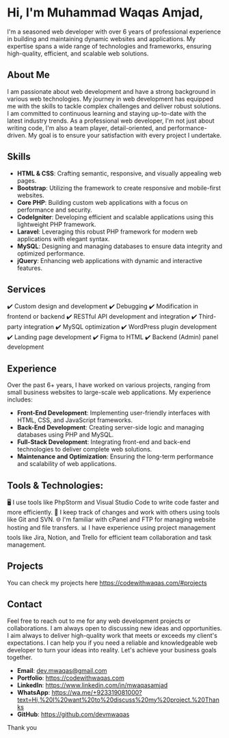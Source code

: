 # Hi, I'm Muhammad Waqas Amjad, 

I'm a seasoned web developer with over 6 years of professional experience in building and maintaining dynamic websites and applications. My expertise spans a wide range of technologies and frameworks, ensuring high-quality, efficient, and scalable web solutions.

## About Me

I am passionate about web development and have a strong background in various web technologies. My journey in web development has equipped me with the skills to tackle complex challenges and deliver robust solutions. I am committed to continuous learning and staying up-to-date with the latest industry trends. As a professional web developer, I'm not just about writing code, I'm also a team player, detail-oriented, and performance-driven. My goal is to ensure your satisfaction with every project I undertake.

## Skills

- **HTML & CSS**: Crafting semantic, responsive, and visually appealing web pages.
- **Bootstrap**: Utilizing the framework to create responsive and mobile-first websites.
- **Core PHP**: Building custom web applications with a focus on performance and security.
- **CodeIgniter**: Developing efficient and scalable applications using this lightweight PHP framework.
- **Laravel**: Leveraging this robust PHP framework for modern web applications with elegant syntax.
- **MySQL**: Designing and managing databases to ensure data integrity and optimized performance.
- **jQuery**: Enhancing web applications with dynamic and interactive features.

## Services

 ✔️ Custom design and development
 ✔️ Debugging
 ✔️ Modification in frontend or backend
 ✔️ RESTful API development and integration
 ✔️ Third-party integration
 ✔️ MySQL optimization
 ✔️ WordPress plugin development
 ✔️ Landing page development
 ✔️ Figma to HTML
 ✔️ Backend (Admin) panel development

## Experience

Over the past 6+ years, I have worked on various projects, ranging from small business websites to large-scale web applications. My experience includes:

- **Front-End Development**: Implementing user-friendly interfaces with HTML, CSS, and JavaScript frameworks.
- **Back-End Development**: Creating server-side logic and managing databases using PHP and MySQL.
- **Full-Stack Development**: Integrating front-end and back-end technologies to deliver complete web solutions.
- **Maintenance and Optimization**: Ensuring the long-term performance and scalability of web applications.

## Tools & Technologies:

 🖥️ I use tools like PhpStorm and Visual Studio Code to write code faster and more efficiently.
 🔄 I keep track of changes and work with others using tools like Git and SVN.
 🌐 I'm familiar with cPanel and FTP for managing website hosting and file transfers.
 📊 I have experience using project management tools like Jira, Notion, and Trello for efficient team collaboration and task management.

## Projects

You can check my projects here https://codewithwaqas.com/#projects

## Contact

Feel free to reach out to me for any web development projects or collaborations. I am always open to discussing new ideas and opportunities. I aim always to deliver high-quality work that meets or exceeds my client's expectations. I can help you if you need a reliable and knowledgeable web developer to turn your ideas into reality. Let's achieve your business goals together.

- **Email**: dev.mwaqas@gmail.com
- **Portfolio**: https://codewithwaqas.com
- **LinkedIn**: https://www.linkedin.com/in/mwaqasamjad
- **WhatsApp**: https://wa.me/+923319081000?text=Hi,%20I%20want%20to%20discuss%20my%20project.%20Thanks
- **GitHub**: https://github.com/devmwaqas

Thank you
